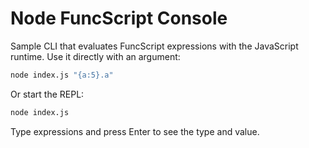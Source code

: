 # Node FuncScript Console

Sample CLI that evaluates FuncScript expressions with the JavaScript runtime. Use it directly with an argument:

```sh
node index.js "{a:5}.a"
```

Or start the REPL:

```sh
node index.js
```

Type expressions and press Enter to see the type and value.
